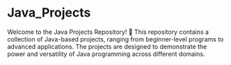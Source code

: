 # Java_Projects
Welcome to the Java Projects Repository! 🌟 This repository contains a collection of Java-based projects, ranging from beginner-level programs to advanced applications. The projects are designed to demonstrate the power and versatility of Java programming across different domains.
